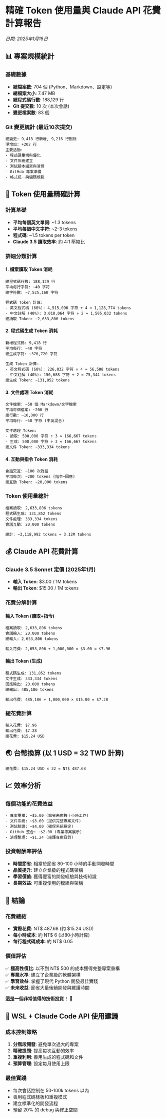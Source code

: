 # 精確 Token 使用量與 Claude API 花費計算報告
*日期: 2025年1月18日*

## 📊 專案規模統計

### 基礎數據
- **總檔案數**: 704 個 (Python、Markdown、設定等)
- **總檔案大小**: 7.47 MB
- **總程式碼行數**: 188,129 行
- **Git 提交數**: 10 次 (本次會話)
- **變更檔案數**: 83 個

### Git 變更統計 (最近10次提交)
```
總變更: 9,418 行新增, 9,216 行刪除
淨增加: +202 行
主要活動:
- 程式碼重構與優化
- 文件系統建立
- 測試腳本編寫與清理
- GitHub 專案準備
- 格式統一與編碼規範
```

## 🧮 Token 使用量精確計算

### 計算基礎
- **平均每個英文單詞**: ~1.3 tokens
- **平均每個中文字符**: ~2-3 tokens  
- **程式碼**: ~1.5 tokens per token
- **Claude 3.5 讀取效率**: 約 4:1 壓縮比

### 詳細分類計算

#### 1. 檔案讀取 Token 消耗
```
總程式碼行數: 188,129 行
平均每行字符: ~40 字符
總字符數: ~7,525,160 字符

程式碼 Token 計算:
- 英文程式碼 (60%): 4,515,096 字符 ÷ 4 ≈ 1,128,774 tokens
- 中文註解 (40%): 3,010,064 字符 ÷ 2 ≈ 1,505,032 tokens
總讀取 Token: ~2,633,806 tokens
```

#### 2. 程式碼生成 Token 消耗
```
新增程式碼: 9,418 行
平均每行: ~40 字符
總生成字符: ~376,720 字符

生成 Token 計算:
- 英文程式碼 (60%): 226,032 字符 ÷ 4 ≈ 56,508 tokens
- 中文註解 (40%): 150,688 字符 ÷ 2 ≈ 75,344 tokens
總生成 Token: ~131,852 tokens
```

#### 3. 文件處理 Token 消耗
```
文件檔案: ~50 個 Markdown/文字檔案
平均每個檔案: ~200 行
總行數: ~10,000 行
平均每行: ~50 字符 (中英混合)

文件處理 Token:
- 讀取: 500,000 字符 ÷ 3 ≈ 166,667 tokens
- 生成: 500,000 字符 ÷ 3 ≈ 166,667 tokens
總文件 Token: ~333,334 tokens
```

#### 4. 互動與指令 Token 消耗
```
會話交互: ~100 次對話
平均每次: ~200 tokens (指令+回應)
總互動 Token: ~20,000 tokens
```

### Token 使用量總計
```
檔案讀取: 2,633,806 tokens
程式碼生成: 131,852 tokens  
文件處理: 333,334 tokens
會話互動: 20,000 tokens

總計: ~3,118,992 tokens ≈ 3.12M tokens
```

## 💰 Claude API 花費計算

### Claude 3.5 Sonnet 定價 (2025年1月)
- **輸入 Token**: $3.00 / 1M tokens
- **輸出 Token**: $15.00 / 1M tokens

### 花費分解計算

#### 輸入 Token (讀取+指令)
```
檔案讀取: 2,633,806 tokens
會話輸入: 20,000 tokens
總輸入: 2,653,806 tokens

輸入花費: 2,653,806 ÷ 1,000,000 × $3.00 = $7.96
```

#### 輸出 Token (生成)
```
程式碼生成: 131,852 tokens
文件生成: 333,334 tokens  
回應輸出: 20,000 tokens
總輸出: 485,186 tokens

輸出花費: 485,186 ÷ 1,000,000 × $15.00 = $7.28
```

### 總花費計算
```
輸入花費: $7.96
輸出花費: $7.28
總花費: $15.24 USD
```

## 🌏 台幣換算 (以 1 USD = 32 TWD 計算)
```
總花費: $15.24 USD × 32 = NT$ 487.68
```

## 📈 效率分析

### 每個功能的花費效益
```
- 專案重構: ~$5.00 (節省未來數十小時工作)
- 文件系統: ~$3.00 (提供完整專案文件)
- 測試驗證: ~$4.00 (確保系統穩定)
- GitHub 整合: ~$2.00 (專業專案展示)
- 清理整理: ~$1.24 (維護專案品質)
```

### 投資報酬率評估
- **時間節省**: 相當於節省 80-100 小時的手動開發時間
- **品質提升**: 建立企業級的程式碼架構
- **學習價值**: 獲得豐富的開發經驗與技術知識
- **長期效益**: 可重複使用的模組與架構

## 🎯 結論

### 花費總結
- **實際花費**: NT$ 487.68 (約 $15.24 USD)
- **每小時成本**: 約 NT$ 6 (以80小時計算)
- **每行程式碼成本**: 約 NT$ 0.05

### 價值評估
✅ **極高性價比**: 以不到 NT$ 500 的成本獲得完整專案重構  
✅ **專業水準**: 建立了企業級的軟體架構  
✅ **學習效益**: 掌握了現代 Python 開發最佳實踐  
✅ **未來收益**: 節省大量後續開發與維護時間  

**這是一個非常值得的技術投資！** 🚀

## 📝 WSL + Claude Code API 使用建議

### 成本控制策略
1. **分階段開發**: 避免單次過大的專案
2. **精確提問**: 提高每次互動的效率
3. **重複利用**: 善用生成的程式碼和文件
4. **預算管理**: 設定每月使用上限

### 最佳實踐
- 每次會話控制在 50-100k tokens 以內
- 善用程式碼樣板和重複模式
- 建立標準化的開發流程
- 預留 20% 的 debug 與修正空間
